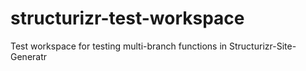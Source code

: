 # structurizr-test-workspace
Test workspace for testing multi-branch functions in Structurizr-Site-Generatr
